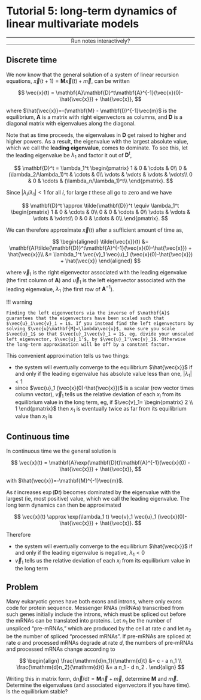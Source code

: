 <script type="text/x-thebe-config">
  {
      requestKernel: true,
      mountActivateWidget: true,
      mountStatusWidget: true,
      binderOptions: {
      repo: "mmosmond/executable-cells",
      ref: "main",
      },
  }
</script>
<script src="https://unpkg.com/thebe@latest/lib/index.js"></script>
<link rel="stylesheet" href="https://unpkg.com/thebe@latest/lib/thebe.css">

# Tutorial 5: long-term dynamics of linear multivariate models

<hr style="margin-bottom: 0em;">
<center>
<div class="inrow">
	Run notes interactively?
	<div style="float: left;" class="thebe-activate"></div>
	<div class="thebe-status"></div>
</div>
</center>
<hr style="margin-top: 0em;">

## Discrete time

We now know that the general solution of a system of linear recursion equations, $\vec{x}(t+1) = \mathbf{M}\vec{x}(t) + \vec{m}$, can be written 

$$
\vec{x}(t) = \mathbf{A}\mathbf{D}^t\mathbf{A}^{-1}(\vec{x}(0)-\hat{\vec{x}}) + \hat{\vec{x}},
$$ 

where $\hat{\vec{x}}=-(\mathbf{M} - \mathbf{I})^{-1}\vec{m}$ is the equilibrium, $\mathbf{A}$ is a matrix with right eigenvectors as columns, and $\mathbf{D}$ is a diagonal matrix with eigenvalues along the diagonal.

Note that as time proceeds, the eigenvalues in $\mathbf{D}$ get raised to higher and higher powers. As a result, the eigenvalue with the largest absolute value, which we call the **leading eigenvalue**, comes to dominate. To see this, let the leading eigenvalue be $\lambda_1$ and factor it out of $\mathbf{D}^t$,

$$
\mathbf{D}^t = \lambda_1^t 
\begin{pmatrix} 
1 & 0 & \cdots & 0\\
0 & (\lambda_2/\lambda_1)^t & \cdots & 0\\
\vdots & \vdots & \vdots & \vdots\\ 
0 & 0 & \cdots & (\lambda_n/\lambda_1)^t\\  
\end{pmatrix}.
$$

Since $|\lambda_i/\lambda_1|<1$ for all $i$, for large $t$ these all go to zero and we have

$$
\mathbf{D}^t \approx \tilde{\mathbf{D}}^t  \equiv \lambda_1^t 
\begin{pmatrix} 
1 & 0 & \cdots & 0\\
0 & 0 & \cdots & 0\\
\vdots & \vdots & \vdots & \vdots\\ 
0 & 0 & \cdots & 0\\  
\end{pmatrix}.
$$

We can therefore approximate $\vec{x}(t)$ after a sufficient amount of time as,

$$
\begin{aligned}
\tilde{\vec{x}}(t) &= \mathbf{A}\tilde{\mathbf{D}}^t\mathbf{A}^{-1}(\vec{x}(0)-\hat{\vec{x}}) + \hat{\vec{x}}\\
&= \lambda_1^t \vec{v}_1 \vec{u}_1 (\vec{x}(0)-\hat{\vec{x}}) + \hat{\vec{x}}
\end{aligned}
$$

where $\vec{v}_1$ is the right eigenvector associated with the leading eigenvalue (the first column of $\mathbf{A}$) and $\vec{u}_1$ is the left eigenvector associated with the leading eigenvalue, $\lambda_1$ (the first row of $\mathbf{A}^{-1}$).

!!! warning

    Finding the left eigenvectors via the inverse of $\mathbf{A}$ guarantees that the eigenvectors have been scaled such that $\vec{u}_i\vec{v}_i = 1$. If you instead find the left eigenvectors by solving $\vec{u}\mathbf{M}=\lambda\vec{u}$, make sure you scale $\vec{u}_1$ so that $\vec{u}_1\vec{v}_1 = 1$, eg, divide your unscaled left eigenvector, $\vec{u}_1'$, by $\vec{u}_1'\vec{v}_1$. Otherwise the long-term approximation will be off by a constant factor.

This convenient approximation tells us two things:

- the system will eventually converge to the equilibrium $\hat{\vec{x}}$ if and only if the leading eigenvalue has absolute value less than one, $|\lambda_1|<1$
- since $\vec{u}_1 (\vec{x}(0)-\hat{\vec{x}})$ is a scalar (row vector times column vector), $\vec{v}_1$ tells us the relative deviation of each $x_i$ from its equilibrium value in the long term, eg, if $\vec{v}_1= \begin{pmatrix} 2 \\ 1 \end{pmatrix}$ then $x_1$ is eventually twice as far from its equilibrium value than $x_1$ is

## Continuous time

In continuous time we the general solution is

$$
\vec{x}(t) = \mathbf{A}\exp(\mathbf{D}t)\mathbf{A}^{-1}(\vec{x}(0) - \hat{\vec{x}}) + \hat{\vec{x}},
$$

with $\hat{\vec{x}}=-\mathbf{M}^{-1}\vec{m}$.

As $t$ increases $\exp(\mathbf{D}t)$ becomes dominated by the eigenvalue with the largest (ie, most positive) value, which we call the leading eigenvalue. The long term dynamics can then be approximated 

$$
\vec{x}(t) \approx \exp(\lambda_1 t) \vec{v}_1 \vec{u}_1 (\vec{x}(0)-\hat{\vec{x}}) + \hat{\vec{x}}.
$$

Therefore

- the system will eventually converge to the equilibrium $\hat{\vec{x}}$ if and only if the leading eigenvalue is negative, $\lambda_1<0$
- $\vec{v}_1$ tells us the relative deviation of each $x_i$ from its equilibrium value in the long term

## Problem

Many  eukaryotic  genes  have  both  exons  and  introns,  where  only  exons code  for  protein  sequence.  Messenger RNAs (mRNAs)  transcribed  from  such  genes  initially  include the  introns,  which  must  be  spliced  out  before  the  mRNAs  can  be  translated into proteins.  Let $n_1$ be the number of unspliced “pre-mRNAs,” which are produced by the cell at rate $c$ and let $n_2$ be the number of spliced “processed mRNAs”.  If pre-mRNAs are  spliced at rate $a$ and processed mRNAs degrade at rate $d$, the numbers of pre-mRNAs and processed mRNAs change according to

$$
\begin{align}
\frac{\mathrm{d}n_1}{\mathrm{d}t} &= c - a n_1 \\ 
\frac{\mathrm{d}n_2}{\mathrm{d}t} &= a n_1 - d n_2 .
\end{align}
$$

Writing this in matrix form, $\mathrm{d}\vec{n}/\mathrm{d}t = \mathbf{M}\vec{n} + \vec{m}$, determine $\mathbf{M}$ and $\vec{m}$. Determine the eigenvalues (and associated eigenvectors if you have time). Is the equilibrium stable? 


<pre data-executable="true" data-language="python">

</pre>
